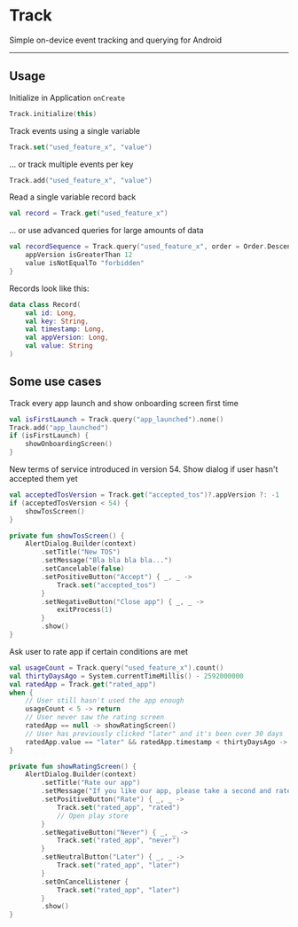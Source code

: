 # Track

Simple on-device event tracking and querying for Android

---

## Usage

Initialize in Application `onCreate`

```kotlin
Track.initialize(this)
```

Track events using a single variable

```kotlin
Track.set("used_feature_x", "value")
```

... or track multiple events per key

```kotlin
Track.add("used_feature_x", "value")
```

Read a single variable record back

```kotlin
val record = Track.get("used_feature_x")
```

... or use advanced queries for large amounts of data

```kotlin
val recordSequence = Track.query("used_feature_x", order = Order.Descending) {
    appVersion isGreaterThan 12
    value isNotEqualTo "forbidden"
}
```

Records look like this:

```kotlin
data class Record(
    val id: Long,
    val key: String,
    val timestamp: Long,
    val appVersion: Long,
    val value: String
)
```

## Some use cases

Track every app launch and show onboarding screen first time

```kotlin
val isFirstLaunch = Track.query("app_launched").none()
Track.add("app_launched")
if (isFirstLaunch) {
    showOnboardingScreen()
}
```

New terms of service introduced in version 54.
Show dialog if user hasn't accepted them yet

```kotlin
val acceptedTosVersion = Track.get("accepted_tos")?.appVersion ?: -1
if (acceptedTosVersion < 54) {
    showTosScreen()
}

private fun showTosScreen() {
    AlertDialog.Builder(context)
        .setTitle("New TOS")
        .setMessage("Bla bla bla bla...")
        .setCancelable(false)
        .setPositiveButton("Accept") { _, _ ->
            Track.set("accepted_tos")
        }
        .setNegativeButton("Close app") { _, _ ->
            exitProcess(1)
        }
        .show()
}

```

Ask user to rate app if certain conditions are met

```kotlin
val usageCount = Track.query("used_feature_x").count()
val thirtyDaysAgo = System.currentTimeMillis() - 2592000000
val ratedApp = Track.get("rated_app")
when {
    // User still hasn't used the app enough
    usageCount < 5 -> return
    // User never saw the rating screen
    ratedApp == null -> showRatingScreen()
    // User has previously clicked "later" and it's been over 30 days
    ratedApp.value == "later" && ratedApp.timestamp < thirtyDaysAgo -> showRatingScreen()
}

private fun showRatingScreen() {
    AlertDialog.Builder(context)
        .setTitle("Rate our app")
        .setMessage("If you like our app, please take a second and rate it on the Play Store!")
        .setPositiveButton("Rate") { _, _ ->
            Track.set("rated_app", "rated")
            // Open play store
        }
        .setNegativeButton("Never") { _, _ ->
            Track.set("rated_app", "never")
        }
        .setNeutralButton("Later") { _, _ ->
            Track.set("rated_app", "later")
        }
        .setOnCancelListener {
            Track.set("rated_app", "later")
        }
        .show()
}
```
